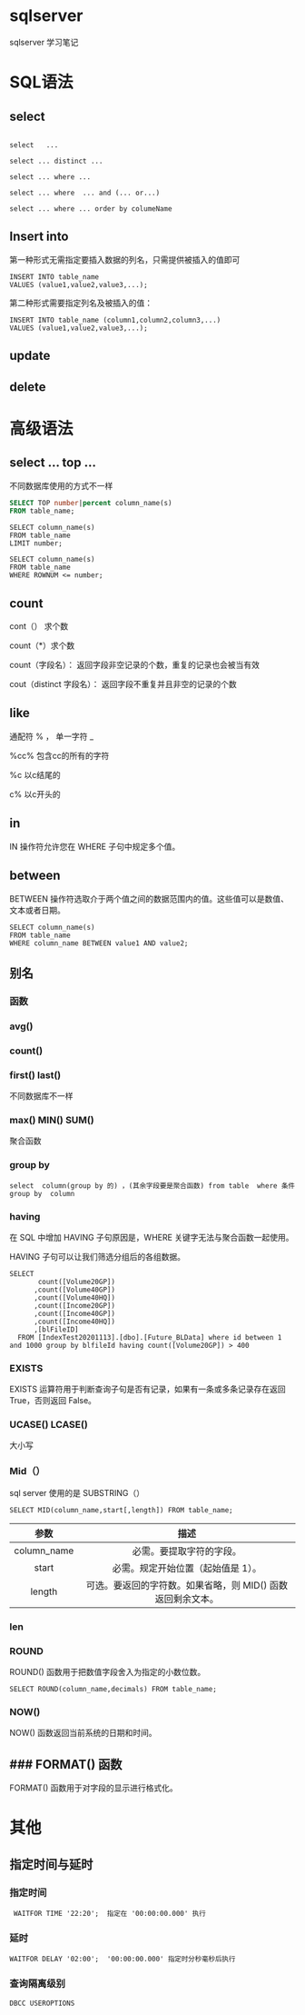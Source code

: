 # sqlserver
sqlserver 学习笔记

# SQL语法

## select 

```

select   ...

select ... distinct ...

select ... where ...

select ... where  ... and (... or...)

select ... where ... order by columeName

```

## Insert into

第一种形式无需指定要插入数据的列名，只需提供被插入的值即可

```
INSERT INTO table_name
VALUES (value1,value2,value3,...);
```

第二种形式需要指定列名及被插入的值：
```
INSERT INTO table_name (column1,column2,column3,...)
VALUES (value1,value2,value3,...);
```

## update

## delete 

# 高级语法

## select ...  top ...

不同数据库使用的方式不一样

```sql server
SELECT TOP number|percent column_name(s)
FROM table_name;
```



```mysql
SELECT column_name(s)
FROM table_name
LIMIT number;
```



```oracle
SELECT column_name(s)
FROM table_name
WHERE ROWNUM <= number;
```

## count

cont（） 求个数

count（*）求个数

count（字段名）： 返回字段非空记录的个数，重复的记录也会被当有效

cout（distinct 字段名）： 返回字段不重复并且非空的记录的个数



## like

通配符 %  ， 单一字符 _

 %cc%  包含cc的所有的字符

%c  以c结尾的

c% 以c开头的

## in

IN 操作符允许您在 WHERE 子句中规定多个值。

## between 

BETWEEN 操作符选取介于两个值之间的数据范围内的值。这些值可以是数值、文本或者日期。

```
SELECT column_name(s)
FROM table_name
WHERE column_name BETWEEN value1 AND value2;
```

## 别名



### 函数

### avg()

### count()

### first() last()

不同数据库不一样

### max() MIN() SUM()

聚合函数

### group by

```
select  column(group by 的) ，(其余字段要是聚合函数) from table  where 条件  group by  column
```

### having

在 SQL 中增加 HAVING 子句原因是，WHERE 关键字无法与聚合函数一起使用。

HAVING 子句可以让我们筛选分组后的各组数据。

```
SELECT 
       count([Volume20GP])
      ,count([Volume40GP])
      ,count([Volume40HQ])
      ,count([Income20GP])
      ,count([Income40GP])
      ,count([Income40HQ])
      ,[blFileID]
  FROM [IndexTest20201113].[dbo].[Future_BLData] where id between 1 and 1000 group by blfileId having count([Volume20GP]) > 400
```



### EXISTS

EXISTS 运算符用于判断查询子句是否有记录，如果有一条或多条记录存在返回 True，否则返回 False。

### UCASE() LCASE() 

大小写

### Mid（）

sql server  使用的是 SUBSTRING（）

```
SELECT MID(column_name,start[,length]) FROM table_name;
```

|    参数     |                            描述                             |
| :---------: | :---------------------------------------------------------: |
| column_name |                  必需。要提取字符的字段。                   |
|    start    |             必需。规定开始位置（起始值是 1）。              |
|   length    | 可选。要返回的字符数。如果省略，则 MID() 函数返回剩余文本。 |

### len

### ROUND

ROUND() 函数用于把数值字段舍入为指定的小数位数。

```
SELECT ROUND(column_name,decimals) FROM table_name;
```

### NOW()

NOW() 函数返回当前系统的日期和时间。

## ### FORMAT() 函数

FORMAT() 函数用于对字段的显示进行格式化。



# 其他

## 指定时间与延时

### 指定时间 

```
 WAITFOR TIME '22:20';  指定在 '00:00:00.000' 执行
```

### 延时

```
WAITFOR DELAY '02:00';  '00:00:00.000' 指定时分秒毫秒后执行
```

### 查询隔离级别

```sql server
DBCC USEROPTIONS
```













 